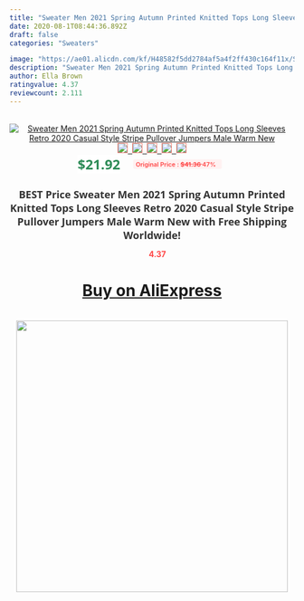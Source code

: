 ```yaml
---
title: "Sweater Men 2021 Spring Autumn Printed Knitted Tops Long Sleeves Retro 2020 Casual Style Stripe Pullover Jumpers Male Warm New"
date: 2020-08-1T08:44:36.892Z
draft: false
categories: "Sweaters"

image: "https://ae01.alicdn.com/kf/H48582f5dd2784af5a4f2ff430c164f11x/Sweater-Men-2021-Spring-Autumn-Printed-Knitted-Tops-Long-Sleeves-Retro-2020-Casual-Style-Stripe-Pullover.jpg"
description: "Sweater Men 2021 Spring Autumn Printed Knitted Tops Long Sleeves Retro 2020 Casual Style Stripe Pullover Jumpers Male Warm New"
author: Ella Brown
ratingvalue: 4.37
reviewcount: 2.111
---
```

<br>
<div style="text-align: center;">
<a href="https://s.click.aliexpress.com/e/_ADzWo5" target="_blank" rel="nofollow noopener noreferrer"><img alt="Sweater Men 2021 Spring Autumn Printed Knitted Tops Long Sleeves Retro 2020 Casual Style Stripe Pullover Jumpers Male Warm New" class="magnifier-image" src="https://ae01.alicdn.com/kf/H48582f5dd2784af5a4f2ff430c164f11x/Sweater-Men-2021-Spring-Autumn-Printed-Knitted-Tops-Long-Sleeves-Retro-2020-Casual-Style-Stripe-Pullover.jpg_640x640.jpg">
<br>
<img style="border:1px solid salmon" src="https://ae01.alicdn.com/kf/H48582f5dd2784af5a4f2ff430c164f11x/Sweater-Men-2021-Spring-Autumn-Printed-Knitted-Tops-Long-Sleeves-Retro-2020-Casual-Style-Stripe-Pullover.jpg_120x120.jpg">&nbsp;&nbsp;<img style="border:1px solid salmon" src="https://ae01.alicdn.com/kf/H237d9cccd8014a92bbceba3af65247dff/Sweater-Men-2021-Spring-Autumn-Printed-Knitted-Tops-Long-Sleeves-Retro-2020-Casual-Style-Stripe-Pullover.jpg_120x120.jpg">&nbsp;&nbsp;<img style="border:1px solid salmon" src="https://ae01.alicdn.com/kf/H3d7387d6c6ba43e6b067ba72aa5e950a2/Sweater-Men-2021-Spring-Autumn-Printed-Knitted-Tops-Long-Sleeves-Retro-2020-Casual-Style-Stripe-Pullover.jpg_120x120.jpg">&nbsp;&nbsp;<img style="border:1px solid salmon" src="https://ae01.alicdn.com/kf/Hb524521469b749e69f4ef823dd0cecaee/Sweater-Men-2021-Spring-Autumn-Printed-Knitted-Tops-Long-Sleeves-Retro-2020-Casual-Style-Stripe-Pullover.jpg_120x120.jpg">&nbsp;&nbsp;<img style="border:1px solid salmon" src="https://ae01.alicdn.com/kf/Hc1a5c91a1f33433f935272fd46ddaa48D/Sweater-Men-2021-Spring-Autumn-Printed-Knitted-Tops-Long-Sleeves-Retro-2020-Casual-Style-Stripe-Pullover.jpg_120x120.jpg"></a></div><br0>
<div style="text-align: center;"><span style="background-color: white; border: 0px; box-sizing: border-box; color: seagreen; display: inline-block; font-family: &quot;open sans&quot; , &quot;arial&quot; , &quot;helvetica&quot; , sans-serif , &quot;heiti&quot;; font-size: 24px; font-stretch: inherit; font-weight: 700; line-height: inherit; margin: 0px 10px 0px 0px; padding: 0px; vertical-align: middle;">$21.92 </span>
<span style="background: rgb(255 , 241 , 241); border-radius: 3px; border: 0px; box-sizing: border-box; color: #ff4747; display: inline-block; font-family: inherit; font-size: 12px; font-stretch: inherit; font-style: inherit; font-variant: inherit; font-weight: 600; line-height: inherit; margin: 0px; padding: 2px 5px; transform: scale(0.9); vertical-align: middle;">Original Price : <b style="text-decoration: line-through;">$41.36 </b> 47%&nbsp;&nbsp;</span></div>
<h1 style="color: #333333; display: inline-block; font-family: &quot;open sans&quot; , &quot;arial&quot; , &quot;helvetica&quot; , sans-serif , &quot;heiti&quot;; font-size: 18px; font-stretch: inherit; font-weight: 700; text-align: center;">BEST Price Sweater Men 2021 Spring Autumn Printed Knitted Tops Long Sleeves Retro 2020 Casual Style Stripe Pullover Jumpers Male Warm New with Free Shipping Worldwide!</h1>
<div style="color: #ff4747; text-align: center;">
<img src="https://4.bp.blogspot.com/-M0ZcTcb-5uY/XleCXlxnR4I/AAAAAAAAAEc/OrjgMkXV1oMQFaCRZj5HQwOCBcu3w1FegCPcBGAYYCw/s1600/star.png" style="height: 15px;">&nbsp;<b>4.37</b></div>
<div class="button_cont" align="center"><a class="buynow_a" href="https://s.click.aliexpress.com/e/_ADzWo5" target="_blank" rel="nofollow noopener noreferrer"><H1>Buy on AliExpress</H1></a></div><br>
<div class="separator" style="clear: both; text-align: center;">
<img src="https://lh3.googleusercontent.com/-pTy5HemUv9M/XlePHvY0dAI/AAAAAAAAAE4/0nX5iRUoIWY8eMW9Dpxeirr157OZliDIgCLcBGAsYHQ/s1600/badge.gif" width="480">
</div>
